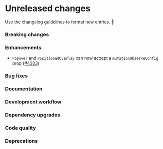 # Unreleased changes

Use [the changelog guidelines](https://git.io/polaris-changelog-guidelines) to format new entries. 💜

### Breaking changes

### Enhancements

- `Popover` and `PositionedOverlay` can now accept a `mutationObserveConfig` prop ([#4303](https://github.com/Shopify/polaris-react/pull/4303))

### Bug fixes

### Documentation

### Development workflow

### Dependency upgrades

### Code quality

### Deprecations
